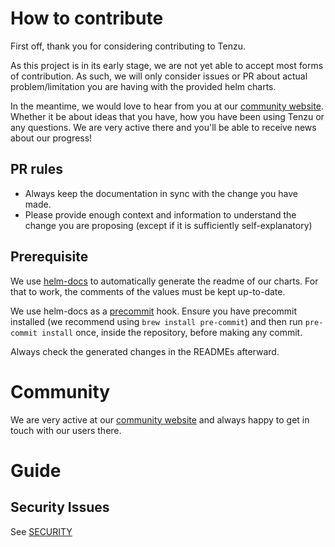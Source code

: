 # How to contribute

First off, thank you for considering contributing to Tenzu.

As this project is in its early stage, we are not yet able to accept most forms of contribution.
As such, we will only consider issues or PR about actual problem/limitation you are having with the provided helm charts.

In the meantime, we would love to hear from you at our [community website](https://community.tenzu.net).
Whether it be about ideas that you have, how you have been using Tenzu or any questions.
We are very active there and you'll be able to receive news about our progress!

## PR rules

- Always keep the documentation in sync with the change you have made.
- Please provide enough context and information to understand the change you are proposing (except if it is sufficiently self-explanatory)

## Prerequisite
We use [helm-docs](https://github.com/norwoodj/helm-docs) to automatically generate the readme of our charts.
For that to work, the comments of the values must be kept up-to-date.

We use helm-docs as a [precommit](https://pre-commit.com/) hook.
Ensure you have precommit installed (we recommend using `brew install pre-commit`)
and then run `pre-commit install` once, inside the repository, before making any commit.

Always check the generated changes in the READMEs afterward.


# Community
We are very active at our [community website](https://community.tenzu.net) and always happy to get in 
touch with our users there.

# Guide

## Security Issues

See [SECURITY](SECURITY.md)
